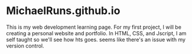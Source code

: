 # MichaelRuns.github.io
This is my web development learning page. For my first project, I will be creating a personal website and portfolio. In HTML, CSS, and Jscript, I am self taught
so we'll see how hts goes. seems like there's an issue with my version control.
